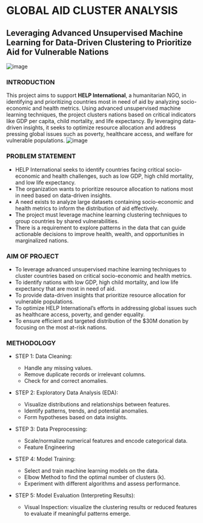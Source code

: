 # GLOBAL AID CLUSTER ANALYSIS
## Leveraging Advanced Unsupervised Machine Learning for Data-Driven Clustering to Prioritize Aid for Vulnerable Nations
![image](https://github.com/user-attachments/assets/1781c069-8623-4e66-8a04-ea118cd5b361)

### INTRODUCTION
This project aims to support **HELP International**, a humanitarian NGO, in identifying and prioritizing countries most in need of aid by analyzing socio-economic and health metrics. Using advanced unsupervised machine learning techniques, the project clusters nations based on critical indicators like GDP per capita, child mortality, and life expectancy. By leveraging data-driven insights, it seeks to optimize resource allocation and address pressing global issues such as poverty, healthcare access, and welfare for vulnerable populations.
![image](https://github.com/user-attachments/assets/1adb2704-9a11-442c-888f-eaa356109424)

### PROBLEM STATEMENT
- HELP International seeks to identify countries facing critical socio-economic and health challenges, such as low GDP, high child mortality, and low life expectancy.
- The organization wants to prioritize resource allocation to nations most in need based on data-driven insights.
- A need exists to analyze large datasets containing socio-economic and health metrics to inform the distribution of aid effectively.
- The project must leverage machine learning clustering techniques to group countries by shared vulnerabilities.
- There is a requirement to explore patterns in the data that can guide actionable decisions to improve health, wealth, and opportunities in marginalized nations.

### AIM OF PROJECT
- To leverage advanced unsupervised machine learning techniques to cluster countries based on critical socio-economic and health metrics.
- To identify nations with low GDP, high child mortality, and low life expectancy that are most in need of aid.
- To provide data-driven insights that prioritize resource allocation for vulnerable populations.
- To optimize HELP International’s efforts in addressing global issues such as healthcare access, poverty, and gender equality.
- To ensure efficient and targeted distribution of the $30M donation by focusing on the most at-risk nations.

### METHODOLOGY

- STEP 1: Data Cleaning:
    - Handle any missing values.
    - Remove duplicate records or irrelevant columns.
    - Check for and correct anomalies.
      
- STEP 2: Exploratory Data Analysis (EDA):
    - Visualize distributions and relationships between features.
    - Identify patterns, trends, and potential anomalies.
    - Form hypotheses based on data insights.
      
- STEP 3: Data Preprocessing:
    - Scale/normalize numerical features and encode categorical  data.
    - Feature Engineering
      
- STEP 4: Model Training:
    - Select and train machine learning models on the data.
    - Elbow Method to find the optimal number of clusters (k).
    - Experiment with different algorithms and assess performance.
      
- STEP 5: Model Evaluation (Interpreting Results):
    - Visual Inspection: visualize the clustering results or reduced features to evaluate if meaningful patterns emerge.
